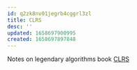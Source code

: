 ```yaml
---
id: q2zk8nv01jegrb4cggrl3zl
title: CLRS
desc: ''
updated: 1658697900995
created: 1658697897848
---
```

Notes on legendary algorithms book [CLRS](https://github.com/ngocuong0105/algorithms/blob/main/Readings/Engineering/Introduction%20to%20Algorithms%20MIT.pdf)